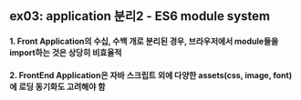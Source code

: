 ## ex03: application 분리2 - ES6 module system

#### 1. Front Application의 수십, 수백 개로 분리된 경우, 브라우저에서 module들을 import하는 것은 상당히 비효율적
#### 2. FrontEnd Application은 자바 스크립트 외에 다양한 assets(css, image, font)에 로딩 동기화도 고려해야 함